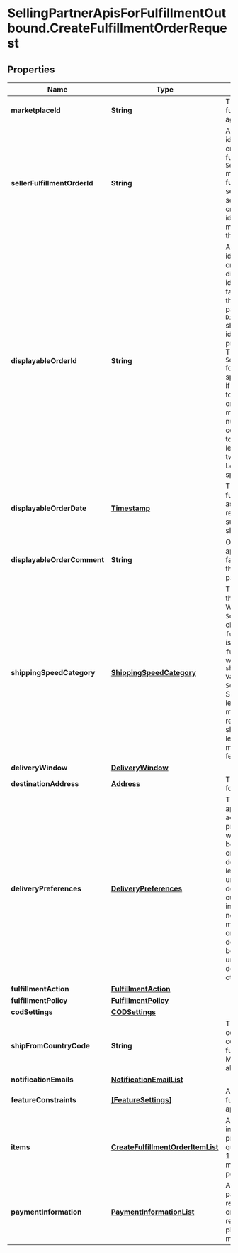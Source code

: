 # SellingPartnerApisForFulfillmentOutbound.CreateFulfillmentOrderRequest

## Properties
Name | Type | Description | Notes
------------ | ------------- | ------------- | -------------
**marketplaceId** | **String** | The marketplace the fulfillment order is placed against. | [optional] 
**sellerFulfillmentOrderId** | **String** | A fulfillment order identifier that the seller creates to track their fulfillment order. The `SellerFulfillmentOrderId` must be unique for each fulfillment order that a seller creates. If the seller's system already creates unique order identifiers, then these might be good values for them to use. | 
**displayableOrderId** | **String** | A fulfillment order identifier that the seller creates. This value displays as the order identifier in recipient-facing materials such as the outbound shipment packing slip. The value of `DisplayableOrderId` should match the order identifier that the seller provides to the recipient. The seller can use the `SellerFulfillmentOrderId` for this value or they can specify an alternate value if they want the recipient to reference an alternate order identifier.  The value must be an alpha-numeric or ISO 8859-1 compliant string from one to 40 characters in length. Cannot contain two spaces in a row. Leading and trailing white space is removed. | 
**displayableOrderDate** | [**Timestamp**](Timestamp.md) | The date and time of the fulfillment order. Displays as the order date in recipient-facing materials such as the outbound shipment packing slip. | 
**displayableOrderComment** | **String** | Order-specific text that appears in recipient-facing materials such as the outbound shipment packing slip. | 
**shippingSpeedCategory** | [**ShippingSpeedCategory**](ShippingSpeedCategory.md) | The shipping method for the fulfillment order. When this value is `ScheduledDelivery`, choose Ship for the `fulfillmentAction`. Hold is not a valid `fulfillmentAction` value when the `shippingSpeedCategory` value is `ScheduledDelivery`. Note: Shipping method service level agreements vary by marketplace. Sellers can refer to [Seller Central]( https://developer-docs.amazon.com/sp-api/docs/seller-central-urls) for shipping method service-level agreements and multi-channel fulfillment fees. | 
**deliveryWindow** | [**DeliveryWindow**](DeliveryWindow.md) |  | [optional] 
**destinationAddress** | [**Address**](Address.md) | The destination address for the fulfillment order. | 
**deliveryPreferences** | [**DeliveryPreferences**](DeliveryPreferences.md) | The delivery preferences applied to the destination address. These preferences are applied when possible and are best effort. For eligible orders, the default delivery preference is to leave the package unattended at the front door. This feature is currently supported only in the JP marketplace and not applicable for other marketplaces. For eligible orders, the default delivery preference will be to deliver the package unattended at the front door, unless you specify otherwise. | [optional] 
**fulfillmentAction** | [**FulfillmentAction**](FulfillmentAction.md) |  | [optional] 
**fulfillmentPolicy** | [**FulfillmentPolicy**](FulfillmentPolicy.md) |  | [optional] 
**codSettings** | [**CODSettings**](CODSettings.md) |  | [optional] 
**shipFromCountryCode** | **String** | The two-character country code for the country from which the fulfillment order ships. Must be in ISO 3166-1 alpha-2 format. | [optional] 
**notificationEmails** | [**NotificationEmailList**](NotificationEmailList.md) |  | [optional] 
**featureConstraints** | [**[FeatureSettings]**](FeatureSettings.md) | A list of features and their fulfillment policies to apply to the order. | [optional] 
**items** | [**CreateFulfillmentOrderItemList**](CreateFulfillmentOrderItemList.md) | A list of items to include in the fulfillment order preview, including quantity. Maximum of 100 line items with a maximum of 250 units per order. | 
**paymentInformation** | [**PaymentInformationList**](PaymentInformationList.md) | An array of various payment attributes related to this fulfillment order. This property is required if the order is placed against the India marketplace. | [optional] 



